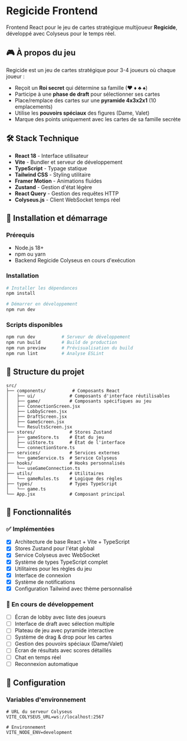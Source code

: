 # Regicide Frontend

Frontend React pour le jeu de cartes stratégique multijoueur **Regicide**, développé avec Colyseus pour le temps réel.

## 🎮 À propos du jeu

Regicide est un jeu de cartes stratégique pour 3-4 joueurs où chaque joueur :

- Reçoit un **Roi secret** qui détermine sa famille (♥ ♦ ♣ ♠)
- Participe à une **phase de draft** pour sélectionner ses cartes
- Place/remplace des cartes sur une **pyramide 4x3x2x1** (10 emplacements)
- Utilise les **pouvoirs spéciaux** des figures (Dame, Valet)
- Marque des points uniquement avec les cartes de sa famille secrète

## 🛠️ Stack Technique

- **React 18** - Interface utilisateur
- **Vite** - Bundler et serveur de développement
- **TypeScript** - Typage statique
- **Tailwind CSS** - Styling utilitaire
- **Framer Motion** - Animations fluides
- **Zustand** - Gestion d'état légère
- **React Query** - Gestion des requêtes HTTP
- **Colyseus.js** - Client WebSocket temps réel

## 🚀 Installation et démarrage

### Prérequis

- Node.js 18+
- npm ou yarn
- Backend Regicide Colyseus en cours d'exécution

### Installation

```bash
# Installer les dépendances
npm install

# Démarrer en développement
npm run dev
```

### Scripts disponibles

```bash
npm run dev          # Serveur de développement
npm run build        # Build de production
npm run preview      # Prévisualisation du build
npm run lint         # Analyse ESLint
```

## 📁 Structure du projet

```
src/
├── components/          # Composants React
│   ├── ui/             # Composants d'interface réutilisables
│   ├── game/           # Composants spécifiques au jeu
│   ├── ConnectionScreen.jsx
│   ├── LobbyScreen.jsx
│   ├── DraftScreen.jsx
│   ├── GameScreen.jsx
│   └── ResultsScreen.jsx
├── stores/             # Stores Zustand
│   ├── gameStore.ts    # État du jeu
│   ├── uiStore.ts      # État de l'interface
│   └── connectionStore.ts
├── services/           # Services externes
│   └── gameService.ts  # Service Colyseus
├── hooks/              # Hooks personnalisés
│   └── useGameConnection.ts
├── utils/              # Utilitaires
│   └── gameRules.ts    # Logique des règles
├── types/              # Types TypeScript
│   └── game.ts
└── App.jsx             # Composant principal
```

## 🎯 Fonctionnalités

### ✅ Implémentées

- [x] Architecture de base React + Vite + TypeScript
- [x] Stores Zustand pour l'état global
- [x] Service Colyseus avec WebSocket
- [x] Système de types TypeScript complet
- [x] Utilitaires pour les règles du jeu
- [x] Interface de connexion
- [x] Système de notifications
- [x] Configuration Tailwind avec thème personnalisé

### 🚧 En cours de développement

- [ ] Écran de lobby avec liste des joueurs
- [ ] Interface de draft avec sélection multiple
- [ ] Plateau de jeu avec pyramide interactive
- [ ] Système de drag & drop pour les cartes
- [ ] Gestion des pouvoirs spéciaux (Dame/Valet)
- [ ] Écran de résultats avec scores détaillés
- [ ] Chat en temps réel
- [ ] Reconnexion automatique

## 🔧 Configuration

### Variables d'environnement

```env
# URL du serveur Colyseus
VITE_COLYSEUS_URL=ws://localhost:2567

# Environnement
VITE_NODE_ENV=development
```
